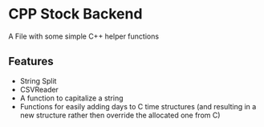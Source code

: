 # CPP Stock Backend

A File with some simple C++ helper functions

## Features

* String Split
* CSVReader
* A function to capitalize a string
* Functions for easily adding days to C time structures (and resulting in a new structure rather then override the allocated one from C)